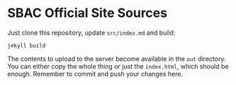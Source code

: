 SBAC Official Site Sources
==========================

Just clone this repository, update `src/index.md` and build:

    jekyll build

The contents to upload to the server become available in the `out`
directory. You can either copy the whole thing or just the
`index.html`, which should be enough. Remember to commit and push your
changes here.